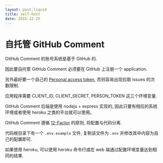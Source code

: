 ```yaml
---
layout: post.liquid
title: self-host
date: 2015-12-25
---
```


# 自托管 GitHub Comment

GitHub Comment 的账号系统是基于 GitHub 的.

因此要自托管 GitHub Comment 必须要在 GitHub 上注册一个 application.

另外最好要一个自己的 [Personal access token](https://github.com/settings/tokens),
否则容易出现拉取 issues 的次数限制.

应用程序需要 CLIENT_ID, CLIENT_SECRET, PERSON_TOKEN 这三个环境变量.

GitHub Comment 后端是使用 nodejs + express 实现的, 因此只要有相应的系统环境或者使用 heroku 之类的平台就可以使用。

GitHub Comment 遵循 [12-Factor](http://12factor.net/zh_cn/) 的原则, 将配置与代码分离.

代码根目录下有一个 `.env.example` 文件, 复制该文件为 `.env` 并修改其中内容为自己的配置即可.

如果使用 heroku, 可以使用 heroku 命令行或在 web 端通过配置环境变量达到相同的结果.
